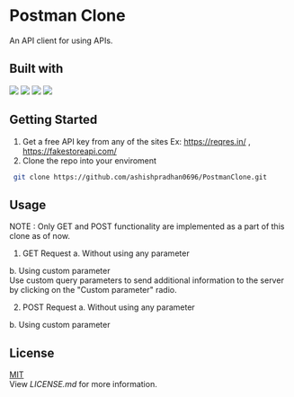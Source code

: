 
# Postman Clone

An API client for using APIs.




## Built with

<img src="https://img.shields.io/badge/HTML-239120?style=for-the-badge&logo=html5&logoColor=white">
<img src="https://img.shields.io/badge/CSS-239120?&style=for-the-badge&logo=css3&logoColor=white">
<img src="https://img.shields.io/badge/JavaScript-F7DF1E?style=for-the-badge&logo=javascript&logoColor=black">
<img src="https://img.shields.io/badge/Bootstrap-563D7C?style=for-the-badge&logo=bootstrap&logoColor=white">





## Getting Started

 1. Get a free API key from any of the sites 
    Ex: https://reqres.in/ , https://fakestoreapi.com/
 2. Clone the repo into your enviroment
 ```bash
  git clone https://github.com/ashishpradhan0696/PostmanClone.git
```


## Usage
NOTE : Only GET and POST functionality are implemented as a part of this clone as of now.

1. GET Request 
a. Without using any parameter

b. Using custom parameter \
Use custom query parameters to send additional information to the server by clicking on the "Custom parameter" radio.


2. POST Request 
a. Without using any parameter

b. Using custom parameter


## License

[MIT](https://choosealicense.com/licenses/mit/)  
View _LICENSE.md_ for more information.

